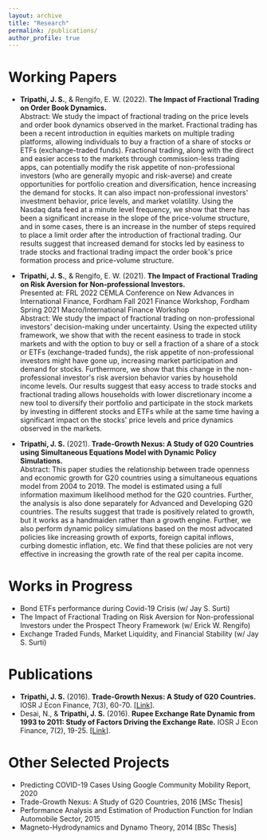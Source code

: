 ```yaml
---
layout: archive
title: "Research"
permalink: /publications/
author_profile: true
---
```

Working Papers
======
- **Tripathi, J. S.**, & Rengifo, E. W. (2022). **The Impact of Fractional Trading on Order Book Dynamics.** <br>
Abstract: We study the impact of fractional trading on the price levels and order book dynamics observed in the market. Fractional trading has been a recent introduction in equities markets on multiple trading platforms, allowing individuals to buy a fraction of a share of stocks or ETFs (exchange-traded funds). Fractional trading, along with the direct and easier access to the markets through commission-less trading apps, can potentially modify the risk appetite of non-professional investors (who are generally myopic and risk-averse) and create opportunities for portfolio creation and diversification, hence increasing the demand for stocks. It can also impact non-professional investors' investment behavior, price levels, and market volatility. Using the Nasdaq data feed at a minute level frequency, we show that there has been a significant increase in the slope of the price-volume structure, and in some cases, there is an increase in the number of steps required to place a limit order after the introduction of fractional trading. Our results suggest that increased demand for stocks led by easiness to trade stocks and fractional trading impact the order book's price formation process and price-volume structure. <br>

- **Tripathi, J. S.**, & Rengifo, E. W. (2021). **The Impact of Fractional Trading on Risk Aversion for Non-professional Investors.** <br>
Presented at: FRL 2022 CEMLA Conference on New Advances in International Finance, Fordham Fall 2021 Finance Workshop, Fordham Spring 2021 Macro/International Finance Workshop <br>
Abstract: We study the impact of fractional trading on non-professional investors' decision-making under uncertainty. Using the expected utility framework, we show that with the recent easiness to trade in stock markets and with the option to buy or sell a fraction of a share of a stock or ETFs (exchange-traded funds), the risk appetite of non-professional investors might have gone up, increasing market participation and demand for stocks. Furthermore, we show that this change in the non-professional investor's risk aversion behavior varies by household income levels. Our results suggest that easy access to trade stocks and fractional trading allows households with lower discretionary income a new tool to diversify their portfolio and participate in the stock markets by investing in different stocks and ETFs while at the same time having a significant impact on the stocks' price levels and price dynamics observed in the markets. <br>

- **Tripathi, J. S.** (2021). **Trade-Growth Nexus: A Study of G20 Countries using Simultaneous Equations Model with Dynamic Policy Simulations.** <br>
Abstract: This paper studies the relationship between trade openness and economic growth for G20 countries using a simultaneous equations model from 2004 to 2019. The model is estimated using a full information maximum likelihood method for the G20 countries. Further, the analysis is also done separately for Advanced and Developing G20 countries. The results suggest that trade is positively related to growth, but it works as a handmaiden rather than a growth engine. Further, we also perform dynamic policy simulations based on the most advocated policies like increasing growth of exports, foreign capital inflows, curbing domestic inflation, etc. We find that these policies are not very effective in increasing the growth rate of the real per capita income.

Works in Progress
======
- Bond ETFs performance during Covid-19 Crisis (w/ Jay S. Surti)
- The Impact of Fractional Trading on Risk Aversion for Non-professional Investors under the Prospect Theory Framework (w/ Erick W. Rengifo)
- Exchange Traded Funds, Market Liquidity, and Financial Stability (w/ Jay S. Surti)

Publications
======
- **Tripathi, J. S.** (2016). **Trade-Growth Nexus: A Study of G20 Countries.** IOSR J Econ Finance, 7(3), 60-70.  [[Link](https://www.iosrjournals.org/iosr-jef/papers/Vol7-Issue3/Version-2/G0703026070.pdf)].
- Desai, N., & **Tripathi, J. S.** (2016). **Rupee Exchange Rate Dynamic from 1993 to 2011: Study of Factors Driving the Exchange Rate.** IOSR J Econ Finance, 7(2), 19-25.  [[Link](https://www.iosrjournals.org/iosr-jef/papers/Vol7-Issue2/Version-2/C0702021925.pdf)].

Other Selected Projects
======
- Predicting COVID-19 Cases Using Google Community Mobility Report, 2020
- Trade-Growth Nexus: A Study of G20 Countries, 2016 [MSc Thesis]
- Performance Analysis and Estimation of Production Function for Indian Automobile Sector, 2015
- Magneto-Hydrodynamics and Dynamo Theory, 2014 [BSc Thesis]


<!--
{% if author.googlescholar %}
  You can also find my articles on <u><a href="{{author.googlescholar}}">my Google Scholar profile</a>.</u>
{% endif %}

{% include base_path %}

{% for post in site.publications reversed %}
  {% include archive-single.html %}
{% endfor %} -->
